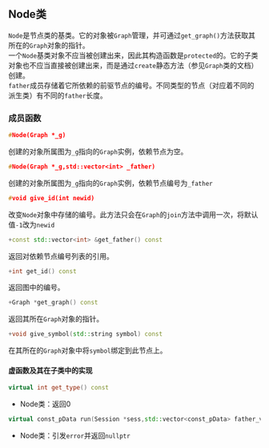 ## Node类
```Node```是节点类的基类。它的对象被```Graph```管理，并可通过```get_graph()```方法获取其所在的```Graph```对象的指针。  
一个```Node```基类对象不应当被创建出来，因此其构造函数是```protected```的。它的子类对象也不应当直接被创建出来，而是通过```create```静态方法（参见```Graph```类的文档）创建。  
```father```成员存储着它所依赖的前驱节点的编号。不同类型的节点（对应着不同的派生类）有不同的```father```长度。

### 成员函数

```cpp
#Node(Graph *_g)
```  
创建的对象所属图为```_g```指向的```Graph```实例，依赖节点为空。

```cpp
#Node(Graph *_g,std::vector<int> _father)
```  
创建的对象所属图为```_g```指向的```Graph```实例，依赖节点编号为```_father```

```cpp
#void give_id(int newid)
```  
改变```Node```对象中存储的编号。此方法只会在```Graph```的```join```方法中调用一次，将默认值```-1```改为```newid```

```cpp
+const std::vector<int> &get_father() const
```  
返回对依赖节点编号列表的引用。

```cpp
+int get_id() const
```  
返回图中的编号。

```cpp
+Graph *get_graph() const
```  
返回其所在```Graph```对象的指针。

```cpp
+void give_symbol(std::string symbol) const
```  
在其所在的```Graph```对象中将```symbol```绑定到此节点上。

#### 虚函数及其在子类中的实现

```cpp
virtual int get_type() const
```  
+ Node类：返回0

```cpp
virtual const_pData run(Session *sess,std::vector<const_pData> father_value) const
```  
+ Node类：引发```error```并返回```nullptr```



